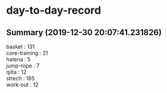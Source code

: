 # day-to-day-record  
## Summary  (2019-12-30 20:07:41.231826)  
basket : 131  
core-training : 21  
hatena : 5  
jump-rope : 7  
qiita : 12  
strech : 185  
work-out : 12  
